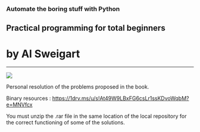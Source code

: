 ### Automate the boring stuff with Python
## Practical programming for total beginners
# by Al Sweigart

------------

![](https://1drv.ms/u/s!At49W9LBxFG6dZ1-_Ydfd6LX7R8?e=EcXbe0)

Personal resolution of the problems proposed in the book.

Binary resources :
https://1drv.ms/u/s!At49W9LBxFG6csLr1ssKDvoWqbM?e=MNVfcx

You must unzip the .rar file in the same location of the local repository for the correct functioning of some of the solutions.
